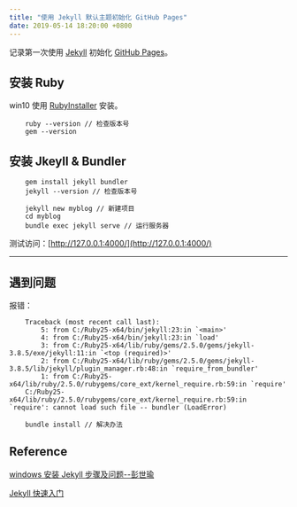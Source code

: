 ```yaml
---
title: "使用 Jekyll 默认主题初始化 GitHub Pages"
date: 2019-05-14 18:20:00 +0800
---
```


记录第一次使用 [Jekyll][Jekyll] 初始化 [GitHub Pages][GitHub Pages]。

[Jekyll]: https://www.jekyll.com.cn/
[GitHub Pages]: https://yngkay.github.io/

## 安装 Ruby

win10 使用 [RubyInstaller][RubyInstaller] 安装。

[RubyInstaller]: https://rubyinstaller.org/downloads/

````shell
    ruby --version // 检查版本号
    gem --version
````

## 安装 Jkeyll & Bundler

````shell
    gem install jekyll bundler
    jekyll --version // 检查版本号

    jekyll new myblog // 新建项目
    cd myblog
    bundle exec jekyll serve // 运行服务器
````

测试访问：[http://127.0.0.1:4000/](http://127.0.0.1:4000/)

---

## 遇到问题

报错：

````shell
    Traceback (most recent call last):
        5: from C:/Ruby25-x64/bin/jekyll:23:in `<main>'
        4: from C:/Ruby25-x64/bin/jekyll:23:in `load'
        3: from C:/Ruby25-x64/lib/ruby/gems/2.5.0/gems/jekyll-3.8.5/exe/jekyll:11:in `<top (required)>'
        2: from C:/Ruby25-x64/lib/ruby/gems/2.5.0/gems/jekyll-3.8.5/lib/jekyll/plugin_manager.rb:48:in `require_from_bundler'
        1: from C:/Ruby25-x64/lib/ruby/2.5.0/rubygems/core_ext/kernel_require.rb:59:in `require'
    C:/Ruby25-x64/lib/ruby/2.5.0/rubygems/core_ext/kernel_require.rb:59:in `require': cannot load such file -- bundler (LoadError)
````

````shell
    bundle install // 解决办法
````

## Reference

[windows 安装 Jekyll 步骤及问题--彭世瑜](https://blog.csdn.net/mouday/article/details/79300135)

[Jekyll 快速入门](https://www.jekyll.com.cn/docs/)
